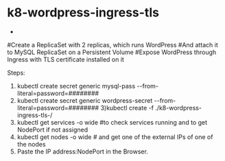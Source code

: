 # k8-wordpress-ingress-tls
-
#Create a ReplicaSet with 2 replicas, which runs WordPress
#And attach it to MySQL ReplicaSet on a Persistent Volume
#Expose WordPress through Ingress with TLS certificate installed on it

Steps:
1) kubectl create secret generic mysql-pass --from-literal=password=######## 
2) kubectl create secret generic wordpress-secret  --from-literal=password=########
3)kubectl create -f ./k8-wordpress-ingress-tls-/
4) kubectl get services -o wide #to check services running and to get NodePort if not assigned
5) kubectl get nodes -o wide # and get one of the external IPs of one of the nodes
6) Paste the IP address:NodePort in the Browser.

